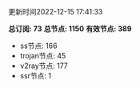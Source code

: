 更新时间2022-12-15 17:41:33

**总订阅: 73**
**总节点: 1150**
**有效节点: 389**
- ss节点: 166
- trojan节点: 45
- v2ray节点: 177
- ssr节点: 1
